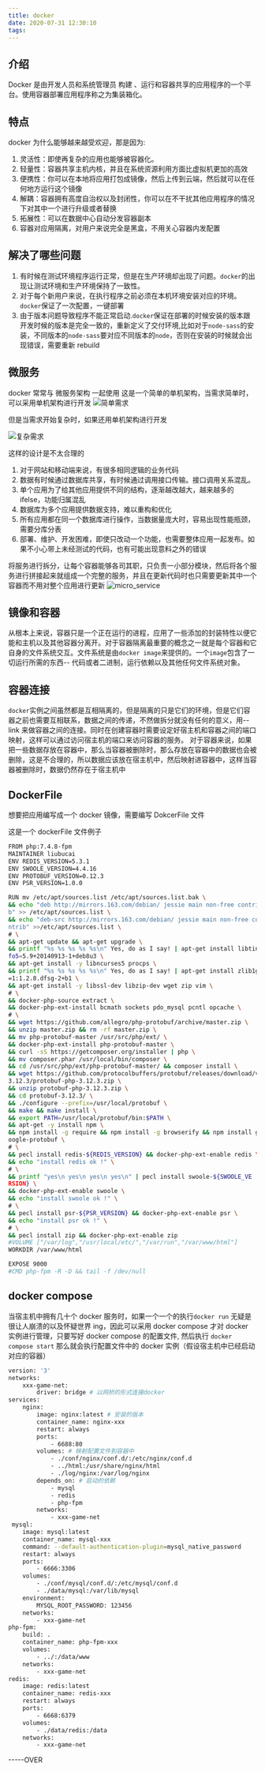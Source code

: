 ```yaml
---
title: docker
date: 2020-07-31 12:30:10
tags:
---
```


## 介绍

Docker 是由开发人员和系统管理员 构建 、运行和容器共享的应用程序的一个平台。使用容器部署应用程序称之为集装箱化。

## 特点

docker 为什么能够越来越受欢迎，那是因为:

1. 灵活性：即使再复杂的应用也能够被容器化。
2. 轻量性：容器共享主机内核，并且在系统资源利用方面比虚拟机更加的高效
3. 便携性：你可以在本地将应用打包成镜像，然后上传到云端，然后就可以在任何地方运行这个镜像
4. 解耦：容器拥有高度自治权以及封闭性，你可以在不干扰其他应用程序的情况下对其中一个进行升级或者替换
5. 拓展性：可以在数据中心自动分发容器副本
6. 容器对应用隔离，对用户来说完全是黑盒，不用关心容器内发配置

## 解决了哪些问题

1. 有时候在测试环境程序运行正常，但是在生产环境却出现了问题。`docker`的出现让测试环境和生产环境保持了一致性。
2. 对于每个新用户来说，在执行程序之前必须在本机环境安装对应的环境。`docker`保证了一次配置，一键部署
3. 由于版本问题导致程序不能正常启动.`docker`保证在部署的时候安装的版本跟开发时候的版本是完全一致的，重新定义了交付环境,比如对于`node-sass`的安装，不同版本的`node-sass`要对应不同版本的`node`，否则在安装的时候就会出现错误，需要重新 rebuild

## 微服务

docker 常常与 微服务架构 一起使用
这是一个简单的单机架构，当需求简单时，可以采用单机架构进行开发
![简单需求](/images/essay-3/esay.jpg)

但是当需求开始复杂时，如果还用单机架构进行开发

![复杂需求](/images/essay-3/complex.jpg)

这样的设计是不太合理的

1. 对于网站和移动端来说，有很多相同逻辑的业务代码
2. 数据有时候通过数据库共享，有时候通过调用接口传输。接口调用关系混乱。
3. 单个应用为了给其他应用提供不同的结构，逐渐越改越大，越来越多的 ifelse，功能归属混乱
4. 数据库为多个应用提供数据支持，难以重构和优化
5. 所有应用都在同一个数据库进行操作，当数据量庞大时，容易出现性能瓶颈，需要分库分表
6. 部署、维护、开发困难，即使只改动一个功能，也需要整体应用一起发布。如果不小心带上未经测试的代码，也有可能出现意料之外的错误

将服务进行拆分，让每个容器能够各司其职，只负责一小部分模块，然后将各个服务进行拼接起来就组成一个完整的服务，并且在更新代码时也只需要更新其中一个容器而不用对整个应用进行更新
![micro_service](/images/essay-3/micro_service.jpg)

## 镜像和容器

从根本上来说，容器只是一个正在运行的进程，应用了一些添加的封装特性以便它能和主机以及其他容器分离开。对于容器隔离最重要的概念之一就是每个容器和它自身的文件系统交互。文件系统是由`docker image`来提供的。一个`image`包含了一切运行所需的东西-- 代码或者二进制，运行依赖以及其他任何文件系统对象。

## 容器连接

`docker`实例之间虽然都是互相隔离的，但是隔离的只是它们的环境，但是它们容器之前也需要互相联系，数据之间的传递，不然做拆分就没有任何的意义，用--link 来做容器之间的连接。同时在创建容器时需要设定好宿主机和容器之间的端口映射，这样可以通过访问宿主机的端口来访问容器的服务。
对于容器来说，如果把一些数据存放在容器中，那么当容器被删除时，那么存放在容器中的数据也会被删除，这是不合理的，所以数据应该放在宿主机中，然后映射进容器中，这样当容器被删除时，数据仍然存在于宿主机中

## DockerFile

想要把应用编写成一个 docker 镜像，需要编写 DokcerFile 文件

这是一个 dockerFile 文件例子

```bash
FROM php:7.4.8-fpm
MAINTAINER liubucai
ENV REDIS_VERSION=5.3.1
ENV SWOOLE_VERSION=4.4.16
ENV PROTOBUF_VERSION=0.12.3
ENV PSR_VERSION=1.0.0

RUN mv /etc/apt/sources.list /etc/apt/sources.list.bak \
&& echo "deb http://mirrors.163.com/debian/ jessie main non-free contri
b" >> /etc/apt/sources.list \
&& echo "deb-src http://mirrors.163.com/debian/ jessie main non-free co
ntrib" >>/etc/apt/sources.list \
# \
&& apt-get update && apt-get upgrade \
&& printf "%s %s %s %s %s\n" Yes, do as I say! | apt-get install libtin
fo5=5.9+20140913-1+deb8u3 \
&& apt-get install -y libncurses5 procps \
&& printf "%s %s %s %s %s\n" Yes, do as I say! | apt-get install zlib1g
=1:1.2.8.dfsg-2+b1 \
&& apt-get install -y libssl-dev libzip-dev wget zip vim \
# \
&& docker-php-source extract \
&& docker-php-ext-install bcmath sockets pdo_mysql pcntl opcache \
# \
&& wget https://github.com/allegro/php-protobuf/archive/master.zip \
&& unzip master.zip && rm -rf master.zip \
&& mv php-protobuf-master /usr/src/php/ext/ \
&& docker-php-ext-install php-protobuf-master \
&& curl -sS https://getcomposer.org/installer | php \
&& mv composer.phar /usr/local/bin/composer \
&& cd /usr/src/php/ext/php-protobuf-master/ && composer install \
&& wget https://github.com/protocolbuffers/protobuf/releases/download/v
3.12.3/protobuf-php-3.12.3.zip \
&& unzip protobuf-php-3.12.3.zip \
&& cd protobuf-3.12.3/ \
&& ./configure --prefix=/usr/local/protobuf \
&& make && make install \
&& export PATH=/usr/local/protobuf/bin:$PATH \
&& apt-get -y install npm \
&& npm install -g require && npm install -g browserify && npm install g
oogle-protobuf \
# \
&& pecl install redis-${REDIS_VERSION} && docker-php-ext-enable redis \
&& echo "install redis ok !" \
# \
&& printf "yes\n yes\n yes\n yes\n" | pecl install swoole-${SWOOLE_VE
RSION} \
&& docker-php-ext-enable swoole \
&& echo "install swoole ok !" \
# \
&& pecl install psr-${PSR_VERSION} && docker-php-ext-enable psr \
&& echo "install psr ok !" \
# \
&& pecl install zip && docker-php-ext-enable zip
#VOLUME ["/var/log","/usr/local/etc/","/var/run","/var/www/html"]
WORKDIR /var/www/html

EXPOSE 9000
#CMD php-fpm -R -D && tail -f /dev/null

```

## docker compose

当宿主机中拥有几十个 docker 服务时，如果一个一个的执行`docker run` 无疑是很让人崩溃的以及怀疑世界 ing，因此可以采用 docker compose 才对 docker 实例进行管理，只要写好 docker compose 的配置文件, 然后执行 `docker compose start` 那么就会执行配置文件中的 docker 实例（假设宿主机中已经启动对应的容器）

```bash
version: '3'
networks:
    xxx-game-net:
        driver: bridge # 以网桥的形式连接docker
services:
    nginx:
        image: nginx:latest # 安装的版本
        container_name: nginx-xxx
        restart: always
        ports:
            - 6688:80
        volumes: # 映射配置文件到容器中
            - ./conf/nginx/conf.d/:/etc/nginx/conf.d
            - ../html:/usr/share/nginx/html
            - ./log/nginx:/var/log/nginx
        depends_on: # 启动的依赖
            - mysql
            - redis
            - php-fpm
        networks:
            - xxx-game-net
 mysql:
    image: mysql:latest
    container_name: mysql-xxx
    command: --default-authentication-plugin=mysql_native_password
    restart: always
    ports:
        - 6666:3306
    volumes:
        - ./conf/mysql/conf.d/:/etc/mysql/conf.d
        - ./data/mysql:/var/lib/mysql
    environment:
        MYSQL_ROOT_PASSWORD: 123456
    networks:
        - xxx-game-net
php-fpm:
    build: .
    container_name: php-fpm-xxx
    volumes:
        - ../:/data/www
    networks:
        - xxx-game-net
redis:
    image: redis:latest
    container_name: redis-xxx
    restart: always
    ports:
        - 6668:6379
    volumes:
        - ./data/redis:/data
    networks:
        - xxx-game-net
```

-----OVER